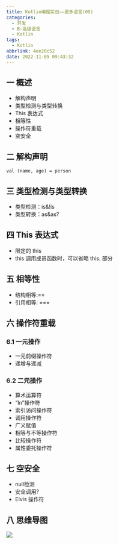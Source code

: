 ```yaml
---
title: Kotlin编程实战——更多语言(09)
categories:
  - 开发
  - B-高级语言
  - Kotlin
tags:
  - Kotlin
abbrlink: 4ee20c52
date: 2022-11-05 09:43:32
---
```

## 一 概述

* 解构声明
* 类型检测与类型转换
* This 表达式
* 相等性
* 操作符重载
* 空安全

<!--more-->

## 二 解构声明

```
val (name, age) = person
```

## 三 类型检测与类型转换

* 类型检测：is&!is
* 类型转换：as&as?

## 四 This 表达式

* 限定的 this
* this 调用成员函数时，可以省略 this. 部分

## 五 相等性

* 结构相等:==
* 引用相等: ===

## 六 操作符重载

### 6.1 一元操作

* 一元前缀操作符
* 递增与递减

### 6.2 二元操作

* 算术运算符
* “In”操作符
* 索引访问操作符
* 调用操作符
* 广义赋值
* 相等与不等操作符
* 比较操作符
* 属性委托操作符

## 七 空安全

* null检测 
* 安全调用?
* Elvis 操作符

## 八 思维导图

![][1]



[1]:https://cdn.staticaly.com/gh/PGzxc/CDN/master/blog-kotlin/kotlin-learn-struct-9.png